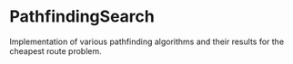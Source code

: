 # PathfindingSearch
Implementation of various pathfinding algorithms and their results for the cheapest route problem.
